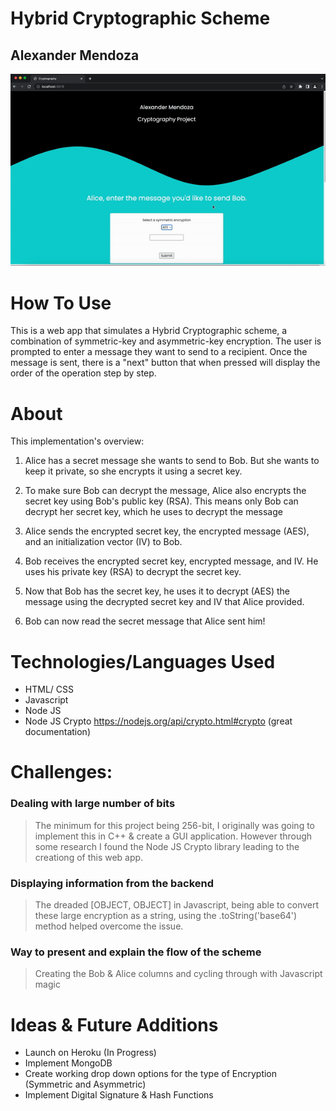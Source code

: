 # Hybrid Cryptographic Scheme 
## Alexander Mendoza

![](https://github.com/mendoska/cryptography-project/blob/main/cryptography-demo.gif)


# How To Use

This is a web app that simulates a Hybrid Cryptographic scheme, a combination of symmetric-key and asymmetric-key encryption. The user is prompted to enter a message they want to send to a recipient. Once the message is sent, there is a "next" button that when pressed will display the order of the operation step by step. 


# About

This implementation's overview:

1. Alice has a secret message she wants to send to Bob. But she wants to keep it private, so she encrypts it using a secret key.


2. To make sure Bob can decrypt the message, Alice also encrypts the secret key using Bob's public key (RSA). This means only Bob can decrypt her secret key, which he uses to decrypt the message


3. Alice sends the encrypted secret key, the encrypted message (AES), and an initialization vector (IV) to Bob.​

4. Bob receives the encrypted secret key, encrypted message, and IV. He uses his private key (RSA) to decrypt the secret key.

5. Now that Bob has the secret key, he uses it to decrypt (AES) the message using the decrypted secret key and IV that Alice provided.

6. Bob can now read the secret message that Alice sent him!



# Technologies/Languages Used
* HTML/ CSS
* Javascript
* Node JS
* Node JS Crypto https://nodejs.org/api/crypto.html#crypto (great documentation)

# Challenges:

### Dealing with large number of bits
> The minimum for this project being 256-bit, I originally was going to implement this in C++ & create a GUI application. However through some research I found the Node JS Crypto library leading to the creationg of this web app.

### Displaying information from the backend
> The dreaded [OBJECT, OBJECT] in Javascript, being able to convert these large encryption as a string, using the .toString('base64') method helped overcome the issue.

### Way to present and explain the flow of the scheme 
> Creating the Bob & Alice columns and cycling through with Javascript magic 



# Ideas & Future Additions 
* Launch on Heroku (In Progress)
* Implement MongoDB
* Create working drop down options for the type of Encryption (Symmetric and Asymmetric)
* Implement Digital Signature & Hash Functions

